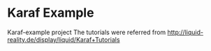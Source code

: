 # Karaf Example
Karaf-example project
The tutorials were referred from http://liquid-reality.de/display/liquid/Karaf+Tutorials
